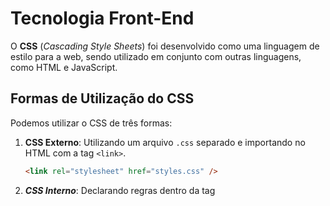 # Tecnologia Front-End

O **CSS** (_Cascading Style Sheets_) foi desenvolvido como uma linguagem de estilo para a web, sendo utilizado em conjunto com outras linguagens, como HTML e JavaScript.

## Formas de Utilização do CSS

Podemos utilizar o CSS de três formas:

1. **CSS Externo**: Utilizando um arquivo `.css` separado e importando no HTML com a tag `<link>`.
   ```html
   <link rel="stylesheet" href="styles.css" />
   ```
2. **_CSS Interno_**: Declarando regras dentro da tag <style> no próprio HTML.

````html
<style>
  body {
  }
</style>
``` 
3. **_CSS Inline_**: Aplicando estilos diretamente na tag HTML. ```html
<h1 style="color: blue;">
  <p style="color: blue; font-size: 18px;">Este é um exemplo de CSS inline.</p>
</h1>
````
